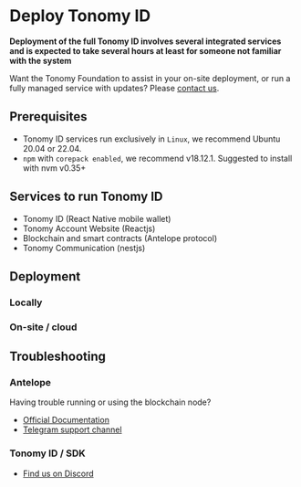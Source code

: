# Deploy Tonomy ID

**Deployment of the full Tonomy ID involves several integrated services and is expected to take several hours at least for someone not familiar with the system**

Want the Tonomy Foundation to assist in your on-site deployment, or run a fully managed service with updates? Please [contact us](https://tonomy.io/contact).

## Prerequisites

- Tonomy ID services run exclusively in `Linux`, we recommend Ubuntu 20.04 or 22.04.
- `npm` with `corepack enabled`, we recommend v18.12.1. Suggested to install with nvm v0.35+

## Services to run Tonomy ID

- Tonomy ID (React Native mobile wallet)
- Tonomy Account Website (Reactjs)
- Blockchain and smart contracts (Antelope protocol)
- Tonomy Communication (nestjs)

## Deployment

### Locally

### On-site / cloud

## Troubleshooting

### Antelope

Having trouble running or using the blockchain node?

- [Official Documentation](https://docs.eosnetwork.com/)
- [Telegram support channel](https://t.me/antelopedevs)

### Tonomy ID / SDK

- [Find us on Discord](https://www.discord.gg/QqVJz5XF8d)
